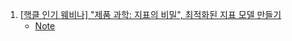 1. [[핵클 인기 웨비나] "제품 과학: 지표의 비밀", 최적화된 지표 모델 만들기](https://youtu.be/FenoEP1abrk)
    - [Note](./Note/지표모델.md)